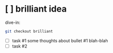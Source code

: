 # [ ] brilliant idea
dive-in:
```sh
git checkout brilliant
```
- [ ] task #1
some thoughts about bullet #1
blah-blah
- [ ] task #2
